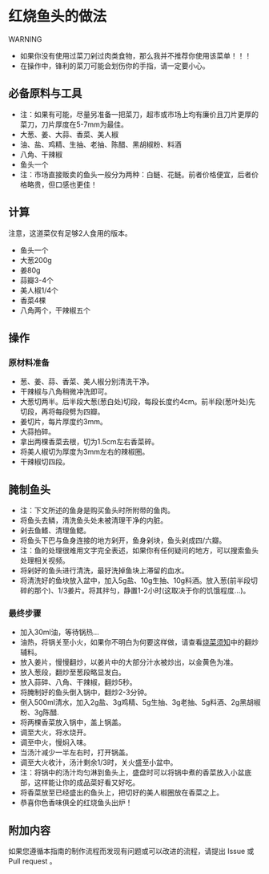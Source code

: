 # 红烧鱼头的做法

 WARNING
* 如果你没有使用过菜刀剁过肉类食物，那么我并不推荐你使用该菜单！！！
* 在操作中，锋利的菜刀可能会划伤你的手指，请一定要小心。

## 必备原料与工具

* 注：如果有可能，尽量另准备一把菜刀，超市或市场上均有廉价且刀片更厚的菜刀，刀片厚度在5-7mm为最佳。
* 大葱、姜、大蒜、香菜、美人椒
* 油、盐、鸡精、生抽、老抽、陈醋、黑胡椒粉、料酒
* 八角、干辣椒
* 鱼头一个
* 注：市场直接贩卖的鱼头一般分为两种：白鲢、花鲢。前者价格便宜，后者价格略贵，但口感也更佳！

## 计算

注意，这道菜仅有足够2人食用的版本。

* 鱼头一个
* 大葱200g
* 姜80g
* 蒜瓣3-4个
* 美人椒1/4个
* 香菜4棵
* 八角两个，干辣椒五个

## 操作

### 原材料准备

* 葱、姜、蒜、香菜、美人椒分别清洗干净。
* 干辣椒与八角稍微冲洗即可。
* 大葱切两半。后半段大葱(葱白处)切段，每段长度约4cm。前半段(葱叶处)先切段，再将每段劈为四瓣。
* 姜切片，每片厚度约3mm。
* 大蒜拍碎。
* 拿出两棵香菜去根，切为1.5cm左右香菜碎。
* 将美人椒切为厚度为3mm左右的辣椒圈。
* 干辣椒切四段。

## 腌制鱼头

* 注：下文所述的鱼身是购买鱼头时所附带的鱼肉。
* 将鱼头去鳞，清洗鱼头处未被清理干净的内脏。
* 剁去鱼鳍、清理鱼鳃。
* 将鱼头下巴与鱼身连接的地方剁开，鱼身剁块，鱼头剁成四/六瓣。
* 注：鱼的处理很难用文字完全表述，如果你有任何疑问的地方，可以搜索鱼头处理相关视频。
* 将剁好的鱼头进行清洗，最好洗掉鱼块上滞留的血水。
* 将清洗好的鱼块放入盆中，加入5g盐、10g生抽、10g料酒。放入葱(前半段切碎的那个)、1/3姜片。将其拌匀，静置1-2小时(这取决于你的饥饿程度...)。

### 最终步骤

* 加入30ml油，等待锅热...
* 油热，将锅关至小火，如果你不明白为何要这样做，请查看[烧菜须知](./烧菜须知.md)中的翻炒辅料。
* 放入姜片，慢慢翻炒，以姜片中的大部分汁水被炒出，以金黄色为准。
* 放入葱段，翻炒至葱段略显发白。
* 放入蒜碎、八角、干辣椒，翻炒5秒。
* 将腌制好的鱼头倒入锅中，翻炒2-3分钟。
* 倒入500ml清水，加入2g盐、3g鸡精、5g生抽、3g老抽、5g料酒、2g黑胡椒粉、3g陈醋.
* 将两棵香菜放入锅中，盖上锅盖。
* 调至大火，将水烧开。
* 调至中火，慢焖入味。
* 当汤汁减少一半左右时，打开锅盖。
* 调至大火收汁，汤汁剩余1/3时，关火盛至小盆中。
* 注：将锅中的汤汁均匀淋到鱼头上，盛盘时可以将锅中煮的香菜放入小盆底部，这样能让你的成品菜好看又好吃。
* 将香菜放至已经盛出的鱼头上，把切好的美人椒圈放在香菜之上。
* 恭喜你色香味俱全的红烧鱼头出炉！

## 附加内容

如果您遵循本指南的制作流程而发现有问题或可以改进的流程，请提出 Issue 或 Pull request 。
